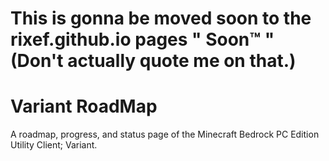 # This is gonna be moved soon to the rixef.github.io pages " Soon™ " (Don't actually quote me on that.)

# Variant RoadMap
A roadmap, progress, and status page of the Minecraft Bedrock PC Edition Utility Client; Variant.
